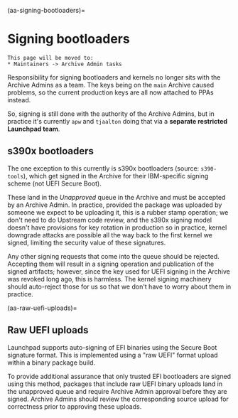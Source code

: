 (aa-signing-bootloaders)=
# Signing bootloaders

```{note}
This page will be moved to:
* Maintainers -> Archive Admin tasks
```

Responsibility for signing bootloaders and kernels no longer sits with the
Archive Admins as a team. The keys being on the `main` Archive caused problems,
so the current production keys are all now attached to PPAs instead.

So, signing is still done with the authority of the Archive Admins, but in
practice it's currently `apw` and `tjaalton` doing that via a
**separate restricted Launchpad team**.


## s390x bootloaders

The one exception to this currently is s390x bootloaders (source: `s390-tools`),
which get signed in the Archive for their IBM-specific signing scheme (not UEFI
Secure Boot).

These land in the *Unapproved* queue in the Archive and must be accepted by an
Archive Admin. In practice, provided the package was uploaded by someone we
expect to be uploading it, this is a rubber stamp operation; we don't
need to do Upstream code review, and the s390x signing model doesn't have
provisions for key rotation in production so in practice, kernel downgrade
attacks are possible all the way back to the first kernel we signed, limiting
the security value of these signatures.

Any other signing requests that come into the queue should be rejected.
Accepting them will result in a signing operation and publication of the signed
artifacts; however, since the key used for UEFI signing in the Archive was
revoked long ago, this is harmless. The kernel signing machinery should
auto-reject those for us so that we don't have to worry about them in practice.


(aa-raw-uefi-uploads)=
## Raw UEFI uploads

Launchpad supports auto-signing of EFI binaries using the Secure Boot signature
format. This is implemented using a "raw UEFI" format upload within a binary
package build.

To provide additional assurance that only trusted EFI bootloaders are signed
using this method, packages that include raw UEFI binary uploads land in the
unapproved queue and require Archive Admin approval before they are signed.
Archive Admins should review the corresponding source upload for correctness
prior to approving these uploads.


